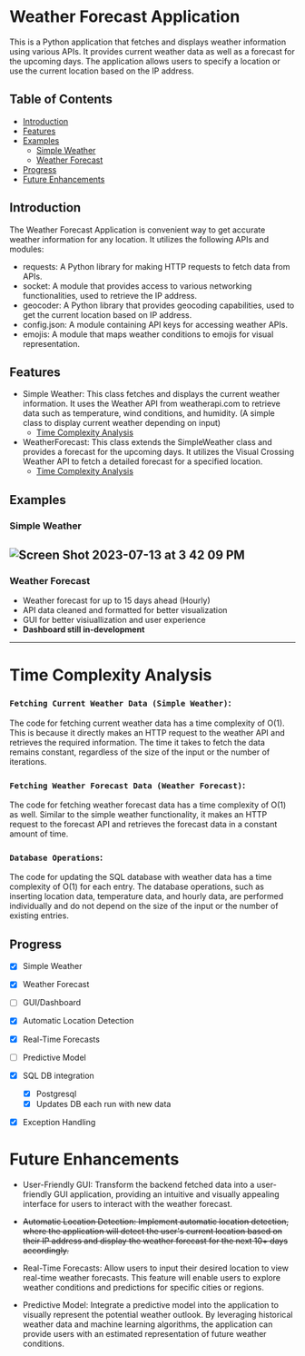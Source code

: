 # Weather Forecast Application
This is a Python application that fetches and displays weather information using various APIs. It provides current weather data as well as a forecast for the upcoming days. The application allows users to specify a location or use the current location based on the IP address.

## Table of Contents

- [Introduction](#introduction)
- [Features](#features)
- [Examples](#examples)
    - [Simple Weather](#simple-weather)
    - [Weather Forecast](#weather-forecast)
- [Progress](#progress)
- [Future Enhancements](#future-enhancements)



## Introduction
The Weather Forecast Application is convenient way to get accurate weather information for any location. It utilizes the following APIs and modules:

- requests: A Python library for making HTTP requests to fetch data from APIs.
- socket: A module that provides access to various networking functionalities, used to retrieve the IP address.
- geocoder: A Python library that provides geocoding capabilities, used to get the current location based on IP address.
- config.json: A module containing API keys for accessing weather APIs.
- emojis: A module that maps weather conditions to emojis for visual representation.



## Features

- Simple Weather: This class fetches and displays the current weather information. It uses the Weather API from weatherapi.com to retrieve data such as temperature, wind conditions, and humidity. (A simple class to display current weather depending on input)
    - [Time Complexity Analysis](#time-complexity-analysis)
- WeatherForecast: This class extends the SimpleWeather class and provides a forecast for the upcoming days. It utilizes the Visual Crossing Weather API to fetch a detailed forecast for a specified location.
    - [Time Complexity Analysis](#time-complexity-analysis)
## Examples
### Simple Weather
![Screen Shot 2023-07-13 at 3 42 09 PM](https://github.com/yousefabuz17/FileCraftsman/assets/68834704/0982b1ca-bc32-4494-a6a8-18cf674c2319)
---
### Weather Forecast
- Weather forecast for up to 15 days ahead (Hourly)
- API data cleaned and formatted for better visualization
- GUI for better visiuallization and user experience
- **Dashboard still in-development**
---
# Time Complexity Analysis
### ```Fetching Current Weather Data (Simple Weather)```:
The code for fetching current weather data has a time complexity of O(1). This is because it directly makes an HTTP request to the weather API and retrieves the required information. The time it takes to fetch the data remains constant, regardless of the size of the input or the number of iterations.

### ```Fetching Weather Forecast Data (Weather Forecast)```:
The code for fetching weather forecast data has a time complexity of O(1) as well. Similar to the simple weather functionality, it makes an HTTP request to the forecast API and retrieves the forecast data in a constant amount of time.

### ```Database Operations```:
The code for updating the SQL database with weather data has a time complexity of O(1) for each entry. The database operations, such as inserting location data, temperature data, and hourly data, are performed individually and do not depend on the size of the input or the number of existing entries.
## Progress
- [x] Simple Weather
- [x] Weather Forecast
- [ ] GUI/Dashboard
- [x] Automatic Location Detection
- [x] Real-Time Forecasts
- [ ] Predictive Model
- [x] SQL DB integration
    - [x] Postgresql
    - [x] Updates DB each run with new data
- [x] Exception Handling



# Future Enhancements

- User-Friendly GUI: Transform the backend fetched data into a user-friendly GUI application, providing an intuitive and visually appealing interface for users to interact with the weather forecast.

- ~~Automatic Location Detection: Implement automatic location detection, where the application will detect the user's current location based on their IP address and display the weather forecast for the next 10+ days accordingly.~~

- Real-Time Forecasts: Allow users to input their desired location to view real-time weather forecasts. This feature will enable users to explore weather conditions and predictions for specific cities or regions.

- Predictive Model: Integrate a predictive model into the application to visually represent the potential weather outlook. By leveraging historical weather data and machine learning algorithms, the application can provide users with an estimated representation of future weather conditions.
